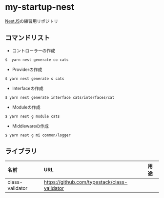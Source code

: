 # my-startup-nest

[NestJS](https://docs.nestjs.com/)の練習用リポジトリ

## コマンドリスト

- コントローラーの作成

```
$  yarn nest generate co cats
```

- Providerの作成

```
$ yarn nest generate s cats
```

- Interfaceの作成

```
$ yarn nest generate interface cats/interfaces/cat
```

- Moduleの作成

```
$ yarn nest g module cats
```

- Middlewareの作成

```
$ yarn nest g mi common/logger
```

## ライブラリ

| 名前 | URL | 用途 |
| :--- | :--- | :--- |
| class-validator | https://github.com/typestack/class-validator | |
